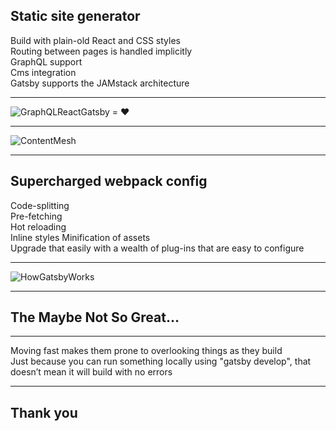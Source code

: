 ## Static site generator

Build with plain-old React and CSS styles  
Routing  between pages is handled implicitly    
GraphQL support  
Cms integration  
Gatsby supports the JAMstack architecture 

---

![GraphQLReactGatsby](https://cdn-media-1.freecodecamp.org/images/1*yCPN-lvsZ7k2WcRsPQYjqA.png) = ❤

---

![ContentMesh](https://www.gatsbyjs.org/static/dbb9c824aafc29eea6bb87f1527751f3/2e6ac/content-mesh.png)

---

## Supercharged webpack config
Code-splitting  
Pre-fetching  
Hot reloading  
Inline styles
Minification of assets  
Upgrade that easily with a wealth of plug-ins that are easy to configure  

---

![HowGatsbyWorks](https://cdn-media-1.freecodecamp.org/images/1*8JLlG_T6onoeW2mVjVT_Gw.png)

---

## The Maybe Not So Great…

---

Moving fast makes them prone to overlooking things as they build  
Just because you can run something locally using "gatsby develop", that doesn’t mean it will build with no errors  

---

## Thank you
 